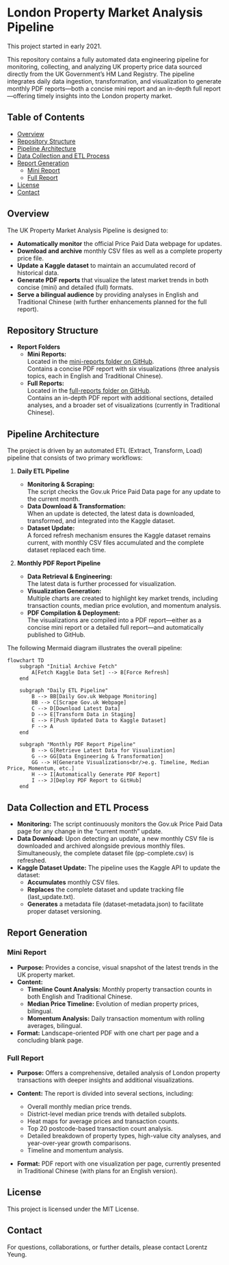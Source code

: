 # London Property Market Analysis Pipeline

This project started in early 2021.

This repository contains a fully automated data engineering pipeline for monitoring, collecting, and analyzing UK property price data sourced directly from the UK Government’s HM Land Registry. The pipeline integrates daily data ingestion, transformation, and visualization to generate monthly PDF reports—both a concise mini report and an in-depth full report—offering timely insights into the London property market.

## Table of Contents

- [Overview](#overview)
- [Repository Structure](#repository-structure)
- [Pipeline Architecture](#pipeline-architecture)
- [Data Collection and ETL Process](#data-collection-and-etl-process)
- [Report Generation](#report-generation)
  - [Mini Report](#mini-report)
  - [Full Report](#full-report)
- [License](#license)
- [Contact](#contact)

## Overview

The UK Property Market Analysis Pipeline is designed to:
- **Automatically monitor** the official Price Paid Data webpage for updates.
- **Download and archive** monthly CSV files as well as a complete property price file.
- **Update a Kaggle dataset** to maintain an accumulated record of historical data.
- **Generate PDF reports** that visualize the latest market trends in both concise (mini) and detailed (full) formats.
- **Serve a bilingual audience** by providing analyses in English and Traditional Chinese (with further enhancements planned for the full report).

## Repository Structure
- **Report Folders**  
  - **Mini Reports:**  
    Located in the [mini-reports folder on GitHub](https://github.com/entzyeung/uk-property-analysis/tree/main/mini-reports).  
    Contains a concise PDF report with six visualizations (three analysis topics, each in English and Traditional Chinese).
  - **Full Reports:**  
    Located in the [full-reports folder on GitHub](https://github.com/entzyeung/uk-property-analysis/tree/main/full-reports).  
    Contains an in-depth PDF report with additional sections, detailed analyses, and a broader set of visualizations (currently in Traditional Chinese).

## Pipeline Architecture

The project is driven by an automated ETL (Extract, Transform, Load) pipeline that consists of two primary workflows:

1. **Daily ETL Pipeline**
   - **Monitoring & Scraping:**  
     The script checks the Gov.uk Price Paid Data page for any update to the current month.
   - **Data Download & Transformation:**  
     When an update is detected, the latest data is downloaded, transformed, and integrated into the Kaggle dataset.
   - **Dataset Update:**  
     A forced refresh mechanism ensures the Kaggle dataset remains current, with monthly CSV files accumulated and the complete dataset replaced each time.

2. **Monthly PDF Report Pipeline**
   - **Data Retrieval & Engineering:**  
     The latest data is further processed for visualization.
   - **Visualization Generation:**  
     Multiple charts are created to highlight key market trends, including transaction counts, median price evolution, and momentum analysis.
   - **PDF Compilation & Deployment:**  
     The visualizations are compiled into a PDF report—either as a concise mini report or a detailed full report—and automatically published to GitHub.

The following Mermaid diagram illustrates the overall pipeline:

```mermaid
flowchart TD
    subgraph "Initial Archive Fetch"
        A[Fetch Kaggle Data Set] --> B[Force Refresh]
    end

    subgraph "Daily ETL Pipeline"
        B --> BB[Daily Gov.uk Webpage Monitoring]
        BB --> C[Scrape Gov.uk Webpage]
        C --> D[Download Latest Data]
        D --> E[Transform Data in Staging]
        E --> F[Push Updated Data to Kaggle Dataset]
        F --> A
    end

    subgraph "Monthly PDF Report Pipeline"
        B --> G[Retrieve Latest Data for Visualization]
        G --> GG[Data Engineering & Transformation]
        GG --> H[Generate Visualizations<br/>e.g. Timeline, Median Price, Momentum, etc.]
        H --> I[Automatically Generate PDF Report]
        I --> J[Deploy PDF Report to GitHub]
    end
```

## Data Collection and ETL Process

   - **Monitoring:**
     The script continuously monitors the Gov.uk Price Paid Data page for any change in the “current month” update.
   - **Data Download:**
     Upon detecting an update, a new monthly CSV file is downloaded and archived alongside previous monthly files. Simultaneously, the complete dataset file (pp-complete.csv) is refreshed.
   - **Kaggle Dataset Update:**
     The pipeline uses the Kaggle API to update the dataset:
     - **Accumulates** monthly CSV files.
     - **Replaces** the complete dataset and update tracking file (last_update.txt).
     - **Generates** a metadata file (dataset-metadata.json) to facilitate proper dataset versioning.



## Report Generation

### **Mini Report**
   - **Purpose:**
     Provides a concise, visual snapshot of the latest trends in the UK property market.
   - **Content:**
     - **Timeline Count Analysis:**
       Monthly property transaction counts in both English and Traditional Chinese.
     - **Median Price Timeline:**
       Evolution of median property prices, bilingual.
     - **Momentum Analysis:**
       Daily transaction momentum with rolling averages, bilingual.
   - **Format:**
       Landscape-oriented PDF with one chart per page and a concluding blank page.


### **Full Report**
   - **Purpose:**
     Offers a comprehensive, detailed analysis of London property transactions with deeper insights and additional visualizations.
   - **Content:**
     The report is divided into several sections, including:
     
     * Overall monthly median price trends.
     * District-level median price trends with detailed subplots.
     * Heat maps for average prices and transaction counts.
     * Top 20 postcode-based transaction count analysis.
     * Detailed breakdown of property types, high-value city analyses, and year-over-year growth comparisons.
     * Timeline and momentum analysis.
   - **Format:**
     PDF report with one visualization per page, currently presented in Traditional Chinese (with plans for an English version).

## **License**

This project is licensed under the MIT License.

## **Contact**

For questions, collaborations, or further details, please contact Lorentz Yeung.









